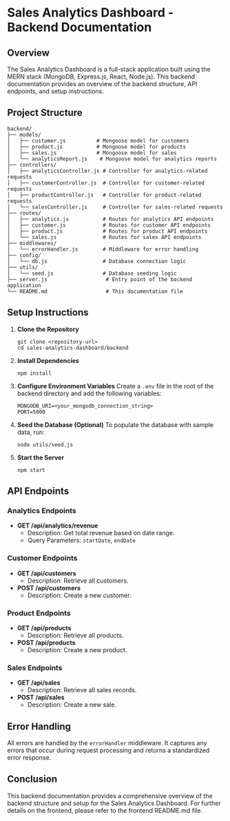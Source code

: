 # Sales Analytics Dashboard - Backend Documentation

## Overview

The Sales Analytics Dashboard is a full-stack application built using the MERN stack (MongoDB, Express.js, React, Node.js). This backend documentation provides an overview of the backend structure, API endpoints, and setup instructions.

## Project Structure

```
backend/
├── models/
│   ├── customer.js          # Mongoose model for customers
│   ├── product.js           # Mongoose model for products
│   ├── sales.js             # Mongoose model for sales
│   └── analyticsReport.js    # Mongoose model for analytics reports
├── controllers/
│   ├── analyticsController.js # Controller for analytics-related requests
│   ├── customerController.js  # Controller for customer-related requests
│   ├── productController.js   # Controller for product-related requests
│   └── salesController.js     # Controller for sales-related requests
├── routes/
│   ├── analytics.js           # Routes for analytics API endpoints
│   ├── customer.js            # Routes for customer API endpoints
│   ├── product.js             # Routes for product API endpoints
│   └── sales.js               # Routes for sales API endpoints
├── middlewares/
│   └── errorHandler.js        # Middleware for error handling
├── config/
│   └── db.js                  # Database connection logic
├── utils/
│   └── seed.js                # Database seeding logic
├── server.js                   # Entry point of the backend application
└── README.md                   # This documentation file
```

## Setup Instructions

1. **Clone the Repository**
   ```
   git clone <repository-url>
   cd sales-analytics-dashboard/backend
   ```

2. **Install Dependencies**
   ```
   npm install
   ```

3. **Configure Environment Variables**
   Create a `.env` file in the root of the backend directory and add the following variables:
   ```
   MONGODB_URI=<your_mongodb_connection_string>
   PORT=5000
   ```

4. **Seed the Database (Optional)**
   To populate the database with sample data, run:
   ```
   node utils/seed.js
   ```

5. **Start the Server**
   ```
   npm start
   ```

## API Endpoints

### Analytics Endpoints
- **GET /api/analytics/revenue**
  - Description: Get total revenue based on date range.
  - Query Parameters: `startDate`, `endDate`

### Customer Endpoints
- **GET /api/customers**
  - Description: Retrieve all customers.
- **POST /api/customers**
  - Description: Create a new customer.

### Product Endpoints
- **GET /api/products**
  - Description: Retrieve all products.
- **POST /api/products**
  - Description: Create a new product.

### Sales Endpoints
- **GET /api/sales**
  - Description: Retrieve all sales records.
- **POST /api/sales**
  - Description: Create a new sale.

## Error Handling

All errors are handled by the `errorHandler` middleware. It captures any errors that occur during request processing and returns a standardized error response.

## Conclusion

This backend documentation provides a comprehensive overview of the backend structure and setup for the Sales Analytics Dashboard. For further details on the frontend, please refer to the frontend README.md file.